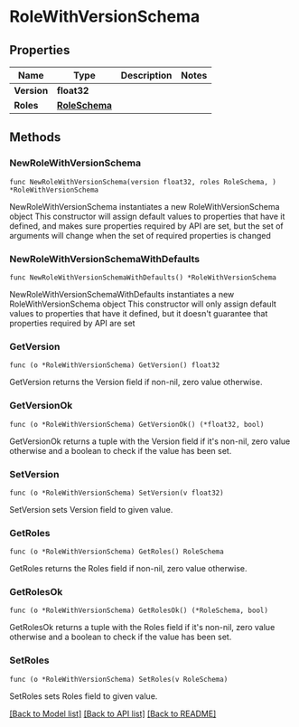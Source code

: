 # RoleWithVersionSchema

## Properties

Name | Type | Description | Notes
------------ | ------------- | ------------- | -------------
**Version** | **float32** |  | 
**Roles** | [**RoleSchema**](RoleSchema.md) |  | 

## Methods

### NewRoleWithVersionSchema

`func NewRoleWithVersionSchema(version float32, roles RoleSchema, ) *RoleWithVersionSchema`

NewRoleWithVersionSchema instantiates a new RoleWithVersionSchema object
This constructor will assign default values to properties that have it defined,
and makes sure properties required by API are set, but the set of arguments
will change when the set of required properties is changed

### NewRoleWithVersionSchemaWithDefaults

`func NewRoleWithVersionSchemaWithDefaults() *RoleWithVersionSchema`

NewRoleWithVersionSchemaWithDefaults instantiates a new RoleWithVersionSchema object
This constructor will only assign default values to properties that have it defined,
but it doesn't guarantee that properties required by API are set

### GetVersion

`func (o *RoleWithVersionSchema) GetVersion() float32`

GetVersion returns the Version field if non-nil, zero value otherwise.

### GetVersionOk

`func (o *RoleWithVersionSchema) GetVersionOk() (*float32, bool)`

GetVersionOk returns a tuple with the Version field if it's non-nil, zero value otherwise
and a boolean to check if the value has been set.

### SetVersion

`func (o *RoleWithVersionSchema) SetVersion(v float32)`

SetVersion sets Version field to given value.


### GetRoles

`func (o *RoleWithVersionSchema) GetRoles() RoleSchema`

GetRoles returns the Roles field if non-nil, zero value otherwise.

### GetRolesOk

`func (o *RoleWithVersionSchema) GetRolesOk() (*RoleSchema, bool)`

GetRolesOk returns a tuple with the Roles field if it's non-nil, zero value otherwise
and a boolean to check if the value has been set.

### SetRoles

`func (o *RoleWithVersionSchema) SetRoles(v RoleSchema)`

SetRoles sets Roles field to given value.



[[Back to Model list]](../README.md#documentation-for-models) [[Back to API list]](../README.md#documentation-for-api-endpoints) [[Back to README]](../README.md)


